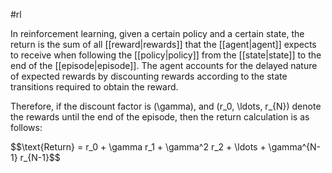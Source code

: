 #rl

In reinforcement learning, given a certain policy and a certain state, the
return is the sum of all [[reward|rewards]] that the [[agent|agent]]
expects to receive when following the [[policy|policy]] from the
[[state|state]] to the end of the [[episode|episode]]. The agent
accounts for the delayed nature of expected rewards by discounting rewards
according to the state transitions required to obtain the reward.

Therefore, if the discount factor is \(\gamma\), and \(r_0, \ldots, r_{N}\)
denote the rewards until the end of the episode, then the return calculation
is as follows:

<div>
$$\text{Return} = r_0 + \gamma r_1 + \gamma^2 r_2 + \ldots + \gamma^{N-1} r_{N-1}$$
</div>

